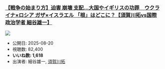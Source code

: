 ### [【戦争の始まり方】迫害 崩壊 支配…大国やイギリスの功罪　ウクライナ×ロシア ガザ×イスラエル 「根」はどこに？【須賀川拓vs国際政治学者 細谷雄一】](https://www.youtube.com/watch?v=M3IxOP973iU)
[![](https://img.youtube.com/vi/M3IxOP973iU/sddefault.jpg)](https://www.youtube.com/watch?v=M3IxOP973iU)
-   公開日: 2025-08-20
-   視聴数: 82,400
-   **いいね数: 1,618**
-   出演者: 細谷雄一, [須賀川拓](/rehacq_fan/people/須賀川拓 "wikilink")

